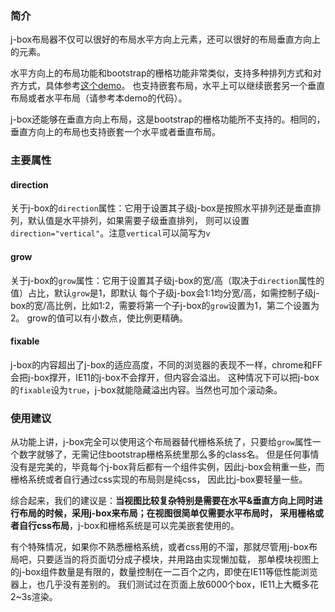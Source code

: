 ### 简介

j-box布局器不仅可以很好的布局水平方向上元素，还可以很好的布局垂直方向上的元素。

水平方向上的布局功能和bootstrap的栅格功能非常类似，支持多种排列方式和对齐方式，具体参考[这个demo](/jigsaw/layout/box-justify)。
也支持嵌套布局，水平上可以继续嵌套另一个垂直布局或者水平布局（请参考本demo的代码）。

j-box还能够在垂直方向上布局，这是bootstrap的栅格功能所不支持的。相同的，垂直方向上的布局也支持嵌套一个水平或者垂直布局。

### 主要属性

#### direction
关于j-box的`direction`属性：它用于设置其子级j-box是按照水平排列还是垂直排列，默认值是水平排列，如果需要子级垂直排列，
则可以设置`direction="vertical"`。注意`vertical`可以简写为`v`

#### grow
关于j-box的`grow`属性：它用于设置其子级j-box的宽/高（取决于`direction`属性的值）占比，默认`grow`是1，即默认
每个子级j-box会1:1均分宽/高，如需控制子级j-box的宽/高比例，比如1:2，需要将第一个子j-box的`grow`设置为1，第二个设置为2。
grow的值可以有小数点，使比例更精确。

#### fixable
j-box的内容超出了j-box的适应高度，不同的浏览器的表现不一样，chrome和FF会把j-box撑开，IE11的j-box不会撑开，但内容会溢出。
这种情况下可以把j-box的`fixable`设为`true`，j-box就能隐藏溢出内容。当然也可加个滚动条。

### 使用建议

从功能上讲，j-box完全可以使用这个布局器替代栅格系统了，只要给`grow`属性一个数字就够了，无需记住bootstrap栅格系统里那么多的class名。
但是任何事情没有是完美的，毕竟每个j-box背后都有一个组件实例，因此j-box会稍重一些，而栅格系统或者自行通过css实现的布局则是纯css，
因此比j-box要轻量一些。

综合起来，我们的建议是：**当视图比较复杂特别是需要在水平&垂直方向上同时进行布局的时候，采用j-box来布局；在视图很简单仅需要水平布局时，
采用栅格或者自行css布局**，j-box和栅格系统是可以完美嵌套使用的。

有个特殊情况，如果你不熟悉栅格系统，或者css用的不溜，那就尽管用j-box布局吧，只要适当的将页面切分成子模块，并用路由实现懒加载，
那单模块视图上的j-box组件数量是有限的，数量控制在一二百个之内，即使在IE11等低性能浏览器上，也几乎没有差别的。
我们测试过在页面上放6000个box，IE11上大概多花2~3s渲染。

